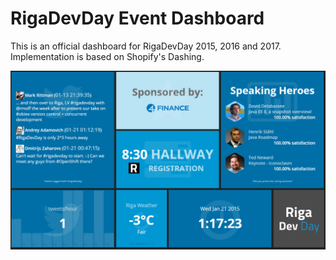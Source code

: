RigaDevDay Event Dashboard
==========================

This is an official dashboard for RigaDevDay 2015, 2016 and 2017. Implementation is based on Shopify's Dashing.

<img src="https://raw.githubusercontent.com/RigaDevDay/rdd-dashboard/master/assets/images/preview.png" />


